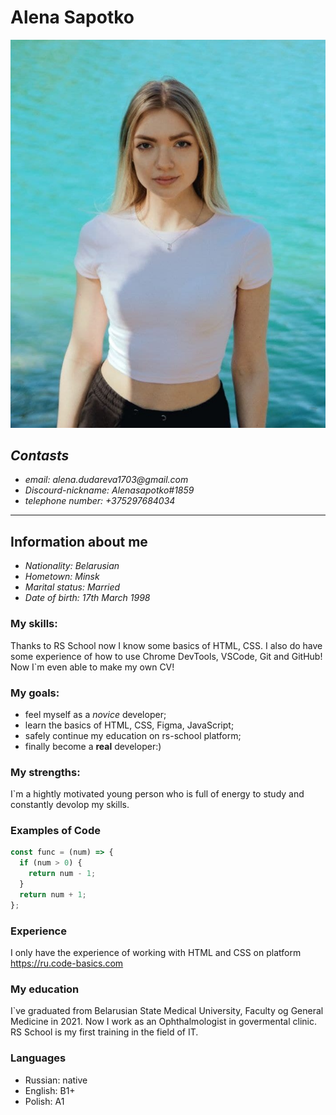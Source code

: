 # Alena Sapotko



![My profile photo](img.jpg)

## _Contasts_
 
+ _email: alena.dudareva1703@gmail.com_  
+ _Discourd-nickname: Alenasapotko#1859_  
+ _telephone number: +375297684034_

***

## Information about me
- _Nationality: Belarusian_  
- _Hometown: Minsk_  
- _Marital status: Married_  
- _Date of birth: 17th March 1998_ 

### My skills:

Thanks to RS School now I know some basics of HTML, CSS. I also do have some experience of how to use Chrome DevTools, VSCode, Git and GitHub! Now I`m even able to make my own CV!

### My goals:

- feel myself as a _novice_ developer;
- learn the basics of HTML, CSS, Figma, JavaScript;
- safely continue my education on rs-school platform;
- finally become a **real** developer:)

### My strengths:

I`m a hightly motivated young person who is full of energy to study and constantly devolop my skills.


### Examples of Code

```javascript
const func = (num) => {
  if (num > 0) {
    return num - 1;
  }
  return num + 1;
};
```

### Experience

I only have the experience of working with HTML and CSS on platform https://ru.code-basics.com

### My education

I`ve graduated from Belarusian State Medical University, Faculty og General Medicine in 2021. Now I work as an Ophthalmologist in govermental clinic. RS School is my first training in the field of IT.

### Languages
- Russian: native
- English: B1+
- Polish: A1